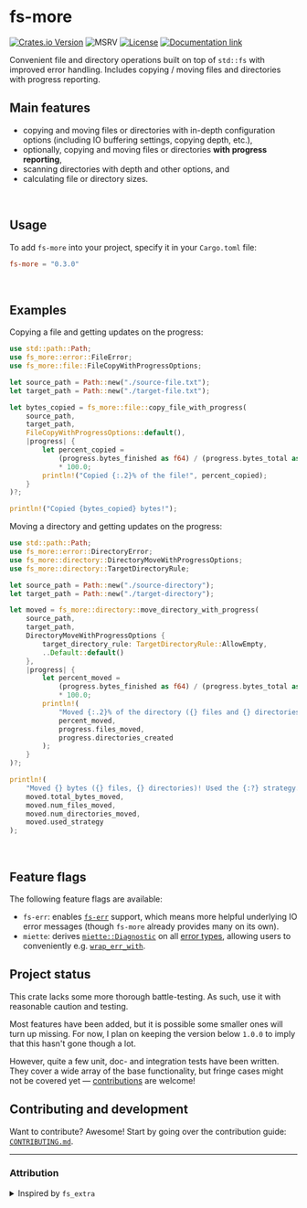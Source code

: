 fs-more
=======
[![Crates.io Version](https://img.shields.io/crates/v/fs-more)](https://crates.io/crates/fs-more)
![MSRV](https://img.shields.io/badge/MSRV-1.63.0-brightgreen)
[![License](https://img.shields.io/badge/license-MIT-blue)](https://github.com/simongoricar/fs-more/blob/master/LICENSE)
[![Documentation link](https://img.shields.io/badge/docs-on%20docs.rs-green?style=flat)](https://docs.rs/fs-more)



Convenient file and directory operations built on top of `std::fs` with improved error handling.
Includes copying / moving files and directories with progress reporting.

## Main features
- copying and moving files or directories with in-depth configuration options (including IO buffering settings, copying depth, etc.),
- optionally, copying and moving files or directories **with progress reporting**,
- scanning directories with depth and other options, and
- calculating file or directory sizes.



<br>


## Usage
To add `fs-more` into your project, specify it in your `Cargo.toml` file:
```toml
fs-more = "0.3.0"
```


<br>

## Examples
Copying a file and getting updates on the progress:

```rust
use std::path::Path;
use fs_more::error::FileError;
use fs_more::file::FileCopyWithProgressOptions;

let source_path = Path::new("./source-file.txt");
let target_path = Path::new("./target-file.txt");

let bytes_copied = fs_more::file::copy_file_with_progress(
    source_path,
    target_path,
    FileCopyWithProgressOptions::default(),
    |progress| {
        let percent_copied =
            (progress.bytes_finished as f64) / (progress.bytes_total as f64)
            * 100.0;
        println!("Copied {:.2}% of the file!", percent_copied);
    }
)?;

println!("Copied {bytes_copied} bytes!");
```

Moving a directory and getting updates on the progress:
```rust
use std::path::Path;
use fs_more::error::DirectoryError;
use fs_more::directory::DirectoryMoveWithProgressOptions;
use fs_more::directory::TargetDirectoryRule;

let source_path = Path::new("./source-directory");
let target_path = Path::new("./target-directory");

let moved = fs_more::directory::move_directory_with_progress(
    source_path,
    target_path,
    DirectoryMoveWithProgressOptions {
        target_directory_rule: TargetDirectoryRule::AllowEmpty,
        ..Default::default()
    },
    |progress| {
        let percent_moved =
            (progress.bytes_finished as f64) / (progress.bytes_total as f64)
            * 100.0;
        println!(
            "Moved {:.2}% of the directory ({} files and {} directories so far).",
            percent_moved,
            progress.files_moved,
            progress.directories_created
        );
    }
)?;

println!(
    "Moved {} bytes ({} files, {} directories)! Used the {:?} strategy.",
    moved.total_bytes_moved,
    moved.num_files_moved,
    moved.num_directories_moved,
    moved.used_strategy
);
```

<br>

## Feature flags
The following feature flags are available:
- `fs-err`: enables [`fs-err`](https://docs.rs/fs-err) support, which means more helpful underlying IO error messages
  (though `fs-more` already provides many on its own).
- `miette`: derives [`miette::Diagnostic`](https://docs.rs/miette/latest/miette/derive.Diagnostic.html) on all 
  [error types](https://docs.rs/fs-more/latest/fs_more/error/index.html), 
  allowing users to conveniently e.g. [`wrap_err_with`](https://docs.rs/miette/latest/miette/trait.Context.html#tymethod.wrap_err_with).


## Project status
This crate lacks some more thorough battle-testing. 
As such, use it with reasonable caution and testing.

Most features have been added, but it is possible some smaller ones will turn up missing.
For now, I plan on keeping the version below `1.0.0` to imply that 
this hasn't gone though a lot.

However, quite a few unit, doc- and integration tests have been written. 
They cover a wide array of the base functionality, but fringe cases might not be covered yet — 
[contributions](https://github.com/simongoricar/fs-more/blob/master/CONTRIBUTING.md) are welcome! 

## Contributing and development
Want to contribute? Awesome!
Start by going over the contribution guide: [`CONTRIBUTING.md`](https://github.com/simongoricar/fs-more/blob/master/CONTRIBUTING.md).




---

### Attribution
<details>
<summary>Inspired by <code>fs_extra</code></summary>

`fs-more` isn't a fork, but has been inspired by
some of the functionalities of the [`fs_extra`](https://github.com/webdesus/fs_extra) library (thank you!).

</details>